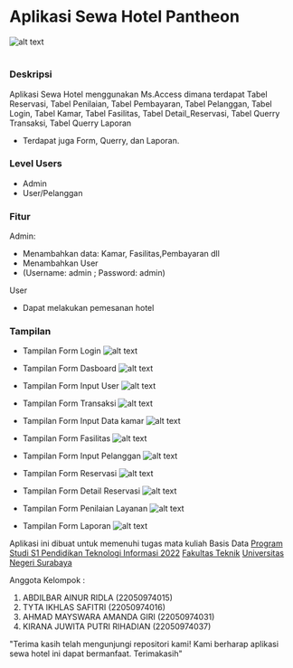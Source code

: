 # Aplikasi Sewa Hotel Pantheon 
![alt text](https://github.com/AbdilbarAR/Sewa-Hotel-Ms.Access/blob/main/Readme%20assets/Screenshot%202023-12-21%20073430.png?raw=true)

#
### Deskripsi
Aplikasi Sewa Hotel menggunakan Ms.Access dimana terdapat Tabel Reservasi, Tabel Penilaian, Tabel Pembayaran, Tabel Pelanggan, Tabel Login, Tabel Kamar, Tabel Fasilitas, Tabel Detail_Reservasi, Tabel Querry Transaksi, Tabel Querry Laporan
- Terdapat juga Form, Querry, dan Laporan.

### Level Users
- Admin
- User/Pelanggan

### Fitur
Admin:
- Menambahkan data: Kamar, Fasilitas,Pembayaran dll
- Menambahkan User
- (Username: admin ; Password: admin)

User
- Dapat melakukan pemesanan hotel

### Tampilan
- Tampilan Form Login
![alt text](https://github.com/AbdilbarAR/Sewa-Hotel-Ms.Access/blob/main/Readme%20assets/Screenshot%202023-12-21%20073430.png?raw=true)

- Tampilan Form Dasboard
![alt text](https://github.com/AbdilbarAR/Sewa-Hotel-Ms.Access/blob/main/Readme%20assets/Screenshot%202023-12-21%20073450.png?raw=true)

- Tampilan Form Input User
![alt text](https://github.com/AbdilbarAR/Sewa-Hotel-Ms.Access/blob/main/Readme%20assets/Screenshot%202023-12-21%20073736.png?raw=true)

- Tampilan Form Transaksi
![alt text](https://github.com/AbdilbarAR/Sewa-Hotel-Ms.Access/blob/main/Readme%20assets/Screenshot%202023-12-21%20073509.png?raw=true)

- Tampilan Form Input Data kamar
![alt text](https://github.com/AbdilbarAR/Sewa-Hotel-Ms.Access/blob/main/Readme%20assets/Screenshot%202023-12-21%20073524.png?raw=true)

- Tampilan Form Fasilitas
![alt text](https://github.com/AbdilbarAR/Sewa-Hotel-Ms.Access/blob/main/Readme%20assets/Screenshot%202023-12-21%20073541.png?raw=true)

- Tampilan Form Input Pelanggan
![alt text](https://github.com/AbdilbarAR/Sewa-Hotel-Ms.Access/blob/main/Readme%20assets/Screenshot%202023-12-21%20073556.png?raw=true)

- Tampilan Form Reservasi
![alt text](https://github.com/AbdilbarAR/Sewa-Hotel-Ms.Access/blob/main/Readme%20assets/Screenshot%202023-12-21%20073614.png?raw=true)

- Tampilan Form Detail Reservasi
![alt text](https://github.com/AbdilbarAR/Sewa-Hotel-Ms.Access/blob/main/Readme%20assets/Screenshot%202023-12-21%20073633.png?raw=true)

- Tampilan Form Penilaian Layanan
![alt text](https://github.com/AbdilbarAR/Sewa-Hotel-Ms.Access/blob/main/Readme%20assets/Screenshot%202023-12-21%20073653.png?raw=true)

- Tampilan Form Laporan
![alt text](https://github.com/AbdilbarAR/Sewa-Hotel-Ms.Access/blob/main/Readme%20assets/Screenshot%202023-12-21%20073714.png?raw=true)


Aplikasi ini dibuat untuk memenuhi tugas mata kuliah Basis Data
[Program Studi S1 Pendidikan Teknologi Informasi 2022](https://pendidikan-ti.ft.unesa.ac.id) [Fakultas Teknik](https://ft.unesa.ac.id) [Universitas Negeri Surabaya](https://www.unesa.ac.id/)

Anggota Kelompok :
1. ABDILBAR AINUR RIDLA (22050974015)
2. TYTA IKHLAS SAFITRI (22050974016)
3. AHMAD MAYSWARA AMANDA GIRI (22050974031)
4. KIRANA JUWITA PUTRI RIHADIAN (22050974037)


"Terima kasih telah mengunjungi repositori kami! Kami berharap aplikasi sewa hotel ini dapat bermanfaat. Terimakasih"
